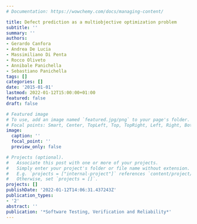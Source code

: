 ```yaml
---
# Documentation: https://wowchemy.com/docs/managing-content/

title: Defect prediction as a multiobjective optimization problem
subtitle: ''
summary: ''
authors:
- Gerardo Canfora
- Andrea De Lucia
- Massimiliano Di Penta
- Rocco Oliveto
- Annibale Panichella
- Sebastiano Panichella
tags: []
categories: []
date: '2015-01-01'
lastmod: 2022-01-12T15:00:00+01:00
featured: false
draft: false

# Featured image
# To use, add an image named `featured.jpg/png` to your page's folder.
# Focal points: Smart, Center, TopLeft, Top, TopRight, Left, Right, BottomLeft, Bottom, BottomRight.
image:
  caption: ''
  focal_point: ''
  preview_only: false

# Projects (optional).
#   Associate this post with one or more of your projects.
#   Simply enter your project's folder or file name without extension.
#   E.g. `projects = ["internal-project"]` references `content/project/deep-learning/index.md`.
#   Otherwise, set `projects = []`.
projects: []
publishDate: '2022-01-12T14:06:31.437243Z'
publication_types:
- '2'
abstract: ''
publication: '*Software Testing, Verification and Reliability*'
---
```

